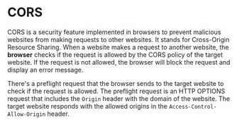 # CORS
CORS is a security feature implemented in browsers to prevent malicious websites from making requests
to other websites. It stands for Cross-Origin Resource Sharing. When a website makes a request to another website,
the **browser** checks if the request is allowed by the CORS policy of the target website. 
If the request is not allowed, the browser will block the request and display an error message.

There's a preflight request that the browser sends to the target website to check if the request is allowed.
The preflight request is an HTTP OPTIONS request that includes the `Origin` header with the domain of the website.
The target website responds with the allowed origins in the `Access-Control-Allow-Origin` header.
